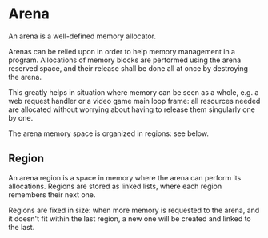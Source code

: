 # Arena

An arena is a well-defined memory allocator.

Arenas can be relied upon in order to help memory management in a program.
Allocations of memory blocks are performed using the arena reserved space, and their
release shall be done all at once by destroying the arena.

This greatly helps in situation where memory can be seen as a whole, e.g. a web
request handler or a video game main loop frame: all resources needed are allocated
without worrying about having to release them singularly one by one.

The arena memory space is organized in regions: see below.

## Region

An arena region is a space in memory where the arena can perform its allocations.
Regions are stored as linked lists, where each region remembers their next one.

Regions are fixed in size: when more memory is requested to the arena, and it doesn't
fit within the last region, a new one will be created and linked to the last.
